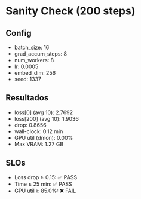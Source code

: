 # Sanity Check (200 steps)

## Config

- batch_size: 16
- grad_accum_steps: 8
- num_workers: 8
- lr: 0.0005
- embed_dim: 256
- seed: 1337

## Resultados

- loss[0] (avg 10): 2.7692
- loss[200] (avg 10): 1.9036
- drop: 0.8656
- wall-clock: 0.12 min
- GPU util (dmon): 0.00%
- Max VRAM: 1.27 GB

## SLOs

- Loss drop ≥ 0.15: ✅ PASS
- Time ≤ 25 min: ✅ PASS
- GPU util ≥ 85.0%: ❌ FAIL

